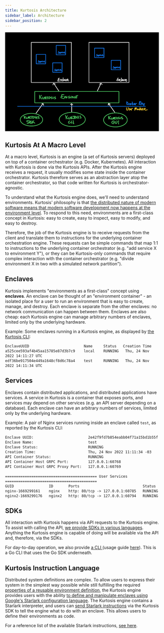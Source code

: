 ```yaml
---
title: Kurtosis Architecture
sidebar_label: Architecture
sidebar_position: 2
---
```


![Kurtosis Architecture](../../static/img/explanations/kurtosis-architecture.png)

Kurtosis At A Macro Level
-------------------------
At a macro level, Kurtosis is an engine (a set of Kurtosis servers) deployed on top of a container orchestrator (e.g. Docker, Kubernetes). All interaction with Kurtosis is done via the Kurtosis APIs. After the Kurtosis engine receives a request, it usually modifies some state inside the container orchestrator. Kurtosis therefore serves as an abstraction layer atop the container orchestrator, so that code written for Kurtosis is orchestrator-agnostic.

To understand what the Kurtosis engine does, we'll need to understand environments. Kurtosis' philosophy is that [the distributed nature of modern software means that modern software development now happens at the environment level][what-is-kurtosis]. To respond to this need, environments are a first-class concept in Kurtosis: easy to create, easy to inspect, easy to modify, and easy to destroy.

Therefore, the job of the Kurtosis engine is to receive requests from the client and translate them to instructions for the underlying container orchestration engine. These requests can be simple commands that map 1:1 to instructions to the underlying container orchestrator (e.g. "add service X to environment Y"), or they can be Kurtosis-only commands that require complex interaction with the container orchestrator (e.g. "divide environment X in two with a simulated network partition").

Enclaves
--------
Kurtosis implements "environments as a first-class" concept using **enclaves**. An enclave can be thought of an "environment container" - an isolated place for a user to run an environment that is easy to create, manage, and destroy. Each enclave is separate from the other enclaves: no network communication can happen between them. Enclaves are also cheap: each Kurtosis engine can manage arbitrary numbers of enclaves, limited only by the underlying hardware.

Example: Some enclaves running in a Kurtosis engine, as displayed by [the Kurtosis CLI][installation]:

```
EnclaveUUID                         Name     Status   Creation Time
a525cee593af4b45aa15785e87d3b7c9    local    RUNNING   Thu, 24 Nov 2022 14:11:27 UTC
edf36be917504e449a1648cf8d6c78a4    test     RUNNING   Thu, 24 Nov 2022 14:11:34 UTC
```

Services
--------
Enclaves contain distributed applications, and distributed applications have services. A service in Kurtosis is a container that exposes ports, and services may depend on other services (e.g. an API server depending on a database). Each enclave can have an arbitrary numbers of services, limited only by the underlying hardware.

Example: A pair of Nginx services running inside an enclave called `test`, as reported by the Kurtosis CLI:

```
Enclave UUID:                         2e42f9fd7b854eabb04f71a15bd1b55f
Enclave Name:                         test
Enclave Status:                       RUNNING
Creation Time:                        Thu, 24 Nov 2022 11:11:34 -03
API Container Status:                 RUNNING
API Container Host GRPC Port:         127.0.0.1:60768
API Container Host GRPC Proxy Port:   127.0.0.1:60769

========================================== User Services ==========================================
GUID                ID       Ports                             Status
nginx-1669299161    nginx    http: 80/tcp -> 127.0.0.1:60785   RUNNING
nginx2-1669299176   nginx2   http: 80/tcp -> 127.0.0.1:60794   RUNNING
```

SDKs
----
All interaction with Kurtosis happens via API requests to the Kurtosis engine. To assist with calling the API, [we provide SDKs in various languages](https://github.com/kurtosis-tech/kurtosis-sdk). Anything the Kurtosis engine is capable of doing will be available via the API and, therefore, via the SDKs.

For day-to-day operation, we also provide [a CLI ][installation] (usage guide [here][cli-usage]). This is a Go CLI that uses the Go SDK underneath.

Kurtosis Instruction Language
-----------------------------
Distributed system definitions are complex. To allow users to express their system in the simplest way possible while still fulfilling the required [properties of a reusable environment definition][reusable-environment-definitions], the Kurtosis engine provides users with the ability [to define and manipulate enclaves using Google's Starlark configuration language][starlark-explanation]. The Kurtosis engine contains a Starlark interpreter, and users can [send Starlark instructions][starlark-instructions] via the Kurtosis SDK to tell the engine what to do with an enclave. This allows users to define their environments as code.

For a reference list of the available Starlark instructions, [see here][starlark-instructions].

<!-------------- ONLY LINKS BELOW HERE --------------------->
[installation]: ../guides/installing-the-cli.md
[cli-usage]: ../reference/cli/cli.md
[reusable-environment-definitions]: ./reusable-environment-definitions.md
[what-is-kurtosis]: ./what-is-kurtosis.md
[starlark-explanation]: ./starlark.md
[starlark-instructions]: ../reference/starlark-instructions.md
